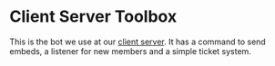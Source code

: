 # Client Server Toolbox 

This is the bot we use at our [client server](https://bitacora.gg/discord). It has a command to send embeds, a listener for new members and a simple ticket system.
